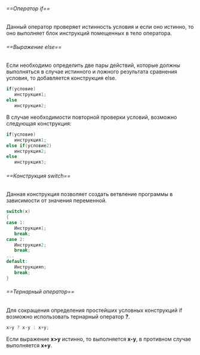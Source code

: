 ###### ==Оператор if==
Данный оператор проверяет истинность условия и если оно истинно, то оно выполняет блок инструкций помещенных в тело оператора.
###### ==Выражение else==
Если необходимо определить две пары действий, которые должны выполняться в случае истинного и ложного результата сравнения условия, то добавляется конструкция else.
```C
if(условие)
   инструкция1;
else
   инструкция2;
```
В случае необходимости повторной проверки условий, возможно следующая конструкция:
```C
if(условие)
   инструкция1;
else if(условие2)
   инструкция2;
else
   инструкция3;
```
###### ==Конструкция switch==
Данная конструкция позволяет создать ветвление программы в зависимости от значения переменной.
```C
switch(x)
{
case 1:
   Инструкция1;
   break;
case 2:
   Инструкция2;
   break;
...
default:
   Инструкцияn;
   break;
}
```
###### ==Тернарный оператор==
Для сокращения определения простейших условных конструкций if возможно использовать тернарный оператор **?**.
```C
x>y ? x-y : x+y;
```
Если выражение **x>y** истинно, то выполняется **x-y**, в противном случае выполняется **x+y**.